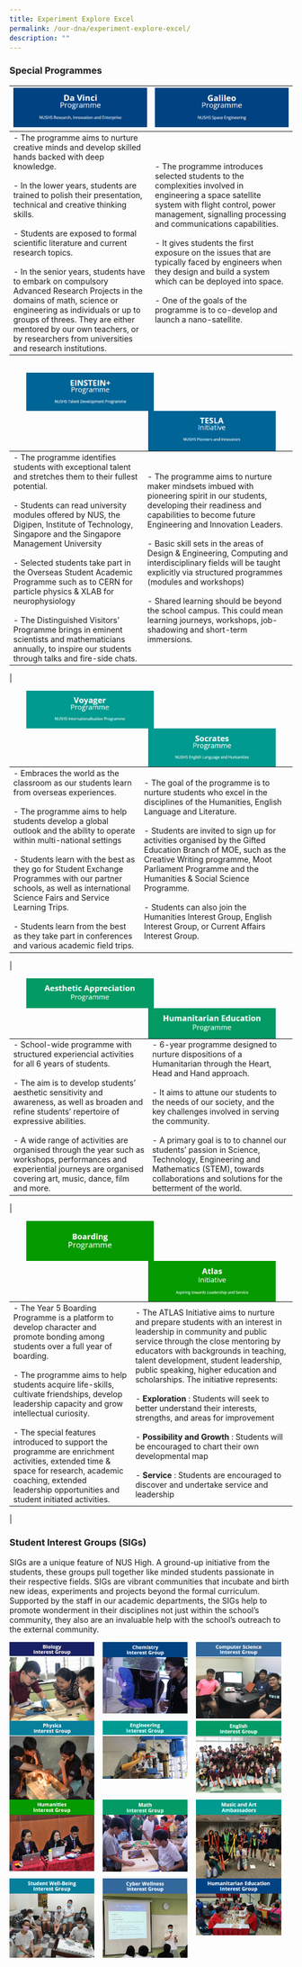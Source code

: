 ```yaml
---
title: Experiment Explore Excel
permalink: /our-dna/experiment-explore-excel/
description: ""
---
```

### **Special Programmes**

<table>
	<thead>
		<tr>
			<th style="width:50%">
				<img src="/images/specialprogramme1.jpg">
			</th>
			<th style="width:50">
				<img src="/images/specialprogramme2.jpg">
			</th>
		</tr>
	</thead>
	<tbody>
		<tr>
			<td>
				- The programme aims to nurture creative minds and develop skilled hands backed with deep knowledge.<br><br>- In the lower years, students are trained to polish their presentation, technical and creative thinking skills.<br><br>- Students are exposed to formal scientific literature and current research topics.<br><br>- In the senior years, students have to embark on compulsory Advanced Research Projects in the domains of math, science or engineering as individuals or up to groups of threes. They are either mentored by our own teachers, or by researchers from universities and research institutions.
			</td>
			<td>
				- The programme introduces selected students to the complexities involved in engineering a space satellite system with flight control, power management, signalling processing and communications capabilities.<br><br>- It gives students the first exposure on the issues that are typically faced by engineers when they design and build a system which can be deployed into space.<br><br>- One of the goals of the programme is to co-develop and launch a nano-satellite.
			</td>
		</tr>
	</tbody>
</table>

<br> 


<img src="/images/specialprogramme3.jpg" style="width:45%;margin-left:30px;" align="left">
<img src="/images/specialprogramme4.jpg" style="width:45%;margin-right:30px;" align="right">

<br clear="left">

|  |  |
|---|---|
| - The programme identifies students with exceptional talent and stretches them to their fullest potential.<br><br>- Students can read university modules offered by NUS, the Digipen, Institute of Technology, Singapore and the Singapore Management University<br><br>- Selected students take part in the Overseas Student Academic Programme such as to CERN for particle physics &amp; XLAB for neurophysiology<br><br>- The Distinguished Visitors’ Programme brings in eminent scientists and mathematicians annually, to inspire our students through talks and fire-side chats. | - The programme aims to nurture maker mindsets imbued with pioneering spirit in our students, developing their readiness and capabilities to become future Engineering and Innovation Leaders.<br><br>- Basic skill sets in the areas of Design &amp; Engineering, Computing and interdisciplinary fields will be taught explicitly via structured programmes (modules and workshops)<br><br>- Shared learning should be beyond the school campus. This could mean learning journeys, workshops, job-shadowing and short-term immersions. |
|

<img src="/images/specialprogramme5.jpg" style="width:45%;margin-left:30px;" align="left">
<img src="/images/specialprogramme6.jpg" style="width:45%;margin-right:30px;" align="right">

<br clear="left">

|  |  |
|---|---|
| - Embraces the world as the classroom as our students learn from overseas experiences.<br><br>- The programme aims to help students develop a global outlook and the ability to operate within multi-national settings<br><br>- Students learn with the best as they go for Student Exchange Programmes with our partner schools, as well as international Science Fairs and Service Learning Trips.<br><br>- Students learn from the best as they take part in conferences and various academic field trips. | - The goal of the programme is to nurture students who excel in the disciplines of the Humanities, English Language and Literature.<br><br>- Students are invited to sign up for activities organised by the Gifted Education Branch of MOE, such as the Creative Writing programme, Moot Parliament Programme and the Humanities &amp; Social Science Programme.<br><br>- Students can also join the Humanities Interest Group, English Interest Group, or Current Affairs Interest Group. |
|

<img src="/images/specialprogramme7.jpg" style="width:45%;margin-left:30px;" align="left">
<img src="/images/specialprogramme8.jpg" style="width:45%;margin-right:30px;" align="right">

<br clear="left">

|  |  |
|---|---|
| - School-wide programme with structured experiencial activities for all 6 years of students.<br><br>- The aim is to develop students’ aesthetic sensitivity and awareness, as well as broaden and refine students’ repertoire of expressive abilities.<br><br>- A wide range of activities are organised through the year such as workshops, performances and experiential journeys are organised covering art, music, dance, film and more. | - 6-year programme designed to nurture dispositions of a Humanitarian through the Heart, Head and Hand approach.<br><br>- It aims to attune our students to the needs of our society, and the key challenges involved in serving the community.<br><br>- A primary goal is to to channel our students’ passion in Science, Technology, Engineering and Mathematics (STEM), towards collaborations and solutions for the betterment of the world. |
|

<img src="/images/specialprogramme9.jpg" style="width:45%;margin-left:30px;" align="left">
<img src="/images/specialprogramme10.jpg" style="width:45%;margin-right:30px;" align="right">

<br clear="left">

|  |  |
|---|---|
| - The Year 5 Boarding Programme is a platform to develop character and promote bonding among students over a full year of boarding.<br><br>- The programme aims to help students acquire life-skills, cultivate friendships, develop leadership capacity and grow intellectual curiosity.<br><br>- The special features introduced to support the programme are enrichment activities, extended time &amp; space for research, academic coaching, extended leadership opportunities and student initiated activities. | - The ATLAS Initiative aims to nurture and prepare students with an interest in leadership in community and public service through the close mentoring by educators with backgrounds in teaching, talent development, student leadership, public speaking, higher education and scholarships. The initiative represents:<br><br>-&nbsp;**Exploration**&nbsp;: Students will seek to better understand their interests, strengths, and areas for improvement<br><br>-&nbsp;**Possibility and Growth**&nbsp;: Students will be encouraged to chart their own developmental map<br><br>-&nbsp;**Service**&nbsp;: Students are encouraged to discover and undertake service and leadership |
|

### **Student Interest Groups (SIGs)**

SIGs are a unique feature of NUS High. A ground-up initiative from the students, these groups pull together like minded students passionate in their respective fields. SIGs are vibrant communities that incubate and birth new ideas, experiments and projects beyond the formal curriculum. Supported by the staff in our academic departments, the SIGs help to promote wonderment in their disciplines not just within the school’s community, they also are an invaluable help with the school’s outreach to the external community.

<img src="/images/sigheading1.jpg" style="width:30%;margin-right:15px;" align="left">
<img src="/images/sigheading2.jpg" style="width:30%;margin-right:15px;" align="left">
<img src="/images/sigheading3.jpg" style="width:30%;margin-right:15px;" align="left">

<br clear="left">

<img src="/images/sig1.jpg" style="width:30%;margin-right:15px;" align="left">
<img src="/images/sig2.jpg" style="width:30%;margin-right:15px;" align="left">
<img src="/images/sig3.jpg" style="width:30%;margin-right:15px;" align="left">

<br clear="left">

<img src="/images/sigheading4.jpg" style="width:30%;margin-right:15px;" align="left">
<img src="/images/sigheading5.jpg" style="width:30%;margin-right:15px;" align="left">
<img src="/images/sigheading6.jpg" style="width:30%;margin-right:15px;" align="left">

<br clear="left">

<img src="/images/sig4.jpg" style="width:30%;margin-right:15px;" align="left">
<img src="/images/sig5.jpg" style="width:30%;margin-right:15px;" align="left">
<img src="/images/sig6.jpg" style="width:30%;margin-right:15px;" align="left">

<br clear="left">

<img src="/images/sigheading7.jpg" style="width:30%;margin-right:15px;" align="left">
<img src="/images/sigheading8.jpg" style="width:30%;margin-right:15px;" align="left">
<img src="/images/sigheading9.jpg" style="width:30%;margin-right:15px;" align="left">

<br clear="left">

<img src="/images/sig7.jpg" style="width:30%;margin-right:15px;" align="left">
<img src="/images/sig8.jpg" style="width:30%;margin-right:15px;" align="left">
<img src="/images/sig9.jpg" style="width:30%;margin-right:15px;" align="left">

<br clear="left">

<img src="/images/sigheading10.jpg" style="width:30%;margin-right:15px;" align="left">
<img src="/images/sigheading11.jpg" style="width:30%;margin-right:15px;" align="left">
<img src="/images/sigheading12.jpg" style="width:30%;margin-right:15px;" align="left">

<br clear="left">

<img src="/images/sig10.jpg" style="width:30%;margin-right:15px;" align="left">
<img src="/images/sig11.jpg" style="width:30%;margin-right:15px;" align="left">
<img src="/images/sig12.jpg" style="width:30%;margin-right:15px;" align="left">

<br clear="left">
